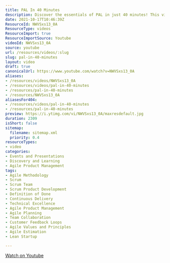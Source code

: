 ```yaml
---
title: PAL In 40 Minutes
description: Discover the essentials of PAL in just 40 minutes! This video breaks down key concepts and practical insights for a quick yet comprehensive understanding.
date: 2021-10-17T10:46:39Z
ResourceId: NWVSxs13_0A
ResourceType: videos
ResourceImport: true
ResourceImportSource: Youtube
videoId: NWVSxs13_0A
source: youtube
url: /resources/videos/:slug
slug: pal-in-40-minutes
layout: video
draft: true
canonicalUrl: https://www.youtube.com/watch?v=NWVSxs13_0A
aliases:
- /resources/videos/NWVSxs13_0A
- /resources/videos/pal-in-40-minutes
- /resources/pal-in-40-minutes
- /resources/NWVSxs13_0A
aliasesFor404:
- /resources/videos/pal-in-40-minutes
- /resources/pal-in-40-minutes
preview: https://i.ytimg.com/vi/NWVSxs13_0A/maxresdefault.jpg
duration: 2309
isShort: false
sitemap:
  filename: sitemap.xml
  priority: 0.4
resourceTypes:
- video
categories:
- Events and Presentations
- Discovery and Learning
- Agile Product Management
tags:
- Agile Methodology
- Scrum
- Scrum Team
- Scrum Product Development
- Definition of Done
- Continuous Delivery
- Technical Excellence
- Agile Product Management
- Agile Planning
- Team Collaboration
- Customer Feedback Loops
- Agile Values and Principles
- Agile Estimation
- Lean Startup

---
```

  
 [Watch on Youtube](https://www.youtube.com/watch?v=NWVSxs13_0A)
